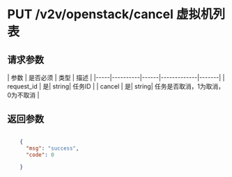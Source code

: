 # PUT /v2v/openstack/cancel 虚拟机列表


## 请求参数
| 参数 | 是否必须 | 类型 | 描述 |
|-----|----------|------|-------------|-------|
| request_id   | 是| string| 任务ID |
| cancel   | 是| string| 任务是否取消，1为取消，0为不取消 |





## 返回参数
```json

	{
	  "msg": "success",
	  "code": 0

    }

```

